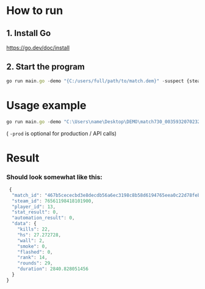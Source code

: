 # How to run 

## 1. Install Go

https://go.dev/doc/install 

## 2. Start the program 
```javascript
go run main.go -demo "{C:/users/full/path/to/match.dem}" -suspect {steamID64}
```

# Usage example

```javascript
go run main.go -demo "C:\Users\name\Desktop\DEMO\match730_003593207023228944468_0353560675_181.dem" -suspect 76561198418101905 -prod
```

( `-prod` is optional for production / API calls)

# Result
### Should look somewhat like this:
```javascript
 {
  "match_id": "467b5cececbd3e8decdb56a6ec3198c8b58d6194765eea0c22d78feb214ed62d",
  "steam_id": 76561198418101900,
  "player_id": 13,
  "stat_result": 0,
  "automation_result": 0,
  "data": {
    "kills": 22,
    "hs": 27.272728,
    "wall": 2,
    "smoke": 0,
    "flashed": 0,
    "rank": 14,
    "rounds": 29,
    "duration": 2840.828051456
  }
}
```
